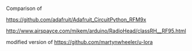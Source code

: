 

Comparison of 

https://github.com/adafruit/Adafruit_CircuitPython_RFM9x

http://www.airspayce.com/mikem/arduino/RadioHead/classRH__RF95.html

modified version of https://github.com/martynwheeler/u-lora
